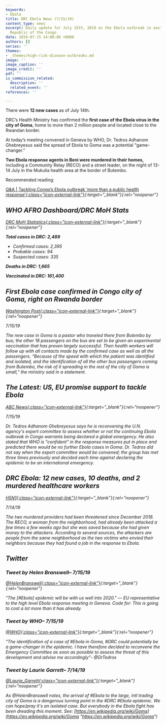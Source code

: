 ```yaml
---
keywords:
- Ebola
title: DRC Ebola News (7/15/19)
content_type: news
excerpt: Daily update for July 15th, 2019 on the Ebola outbreak in eastern Democratic
  Republic of the Congo
date: 2019-07-15 14:00:00 +0000
authors: []
series: ''
themes:
- _themes/high-risk-disease-outbreaks.md
image: ''
image_caption: ''
image_credit: ''
pdf: ''
is_commission_related:
  description: ''
  related_event: ''
references: ''

---
```

There were **12 new cases** as of July 14th.

DRC’s Health Ministry has confirmed the **first case of the Ebola virus in the city of Goma**, home to more than 2 million people and located close to the Rwandan border.

At today’s meeting convened in Geneva by WHO, Dr. Tedros Adhanom Ghebreyesus said the spread of Ebola to Goma was a potential "game-changer."

**Two Ebola response agents in Beni were murdered in their homes,** including a Community Relay (RECO) and a street leader, on the night of 13-14 July in the Mukulia health area at the border of Butembo.

Recommended reading: 

[Q&A | Tackling Congo’s Ebola outbreak ‘more than a public health response’<i/>{:class=”icon-external-link”}](https://www.thenewhumanitarian.org/interview/2019/07/11/congo-ebola-outbreak-public-health-response?utm_source=twitter&utm_medium=social&utm_campaign=social){:target=”_blank”}{:rel=”noopener”}

## WHO AFRO Dashboard/DRC MoH Stats 

[DRC MoH Statistics<i/>{:class=”icon-external-link”}](http://translate.google.com/translate?hl=auto&langpair=auto|en&u=https%3A%2F%2Fus13.campaign-archive.com%2F%3Fu%3D89e5755d2cca4840b1af93176%26id%3D74a1a272b6%26e%3D34c0620338){:target=”_blank”}{:rel=”noopener”}

**Total cases in DRC: 2,489**

* Confirmed cases: 2,395
* Probable cases: 94
* Suspected cases: 335

**Deaths in DRC: 1,665**

**Vaccinated in DRC: 161,400**

## First Ebola case confirmed in Congo city of Goma, right on Rwanda border

[_Washington Post_<i/>{:class=”icon-external-link”}](https://www.washingtonpost.com/world/africa/first-ebola-case-confirmed-in-congo-city-of-goma-right-on-rwanda-border/2019/07/15/6f5c5c6e-a6c3-11e9-8733-48c87235f396_story.html?utm_term=.e9ae5d8c444b){:target=”_blank”}{:rel=”noopener”}

_7/15/19_

The new case in Goma is a pastor who traveled there from Butembo by bus; the other 18 passengers on the bus are set to be given an experimental vaccination that has proven largely successful. Then health workers will follow up with all contacts made by the confirmed case as well as all the passengers. “Because of the speed with which the patient was identified and isolated, and the identification of all the other bus passengers coming from Butembo, the risk of it spreading in the rest of the city of Goma is small,” the ministry said in a statement.

## The Latest: US, EU promise support to tackle Ebola

[_ABC News_<i/>{:class=”icon-external-link”}](https://abcnews.go.com/Health/wireStory/latest-assessing-ebola-outbreak-global-emergency-64337715){:target=”_blank”}{:rel=”noopener”}

_7/15/19_

Dr. Tedros Adhanom Ghebreyesus says he is reconvening the U.N. agency's expert committee to assess whether or not the continuing Ebola outbreak in Congo warrants being declared a global emergency. He also stated that WHO is "confident" in the response measures put in place and predicted there would be no further Ebola cases in Goma. Dr. Tedros did not say when the expert committee would be convened; the group has met three times previously and decided each time against declaring the epidemic to be an international emergency.

## DRC Ebola: 12 new cases, 10 deaths, and 2 murdered healthcare workers

[_H5N1_<i/>{:class=”icon-external-link”}](https://crofsblogs.typepad.com/h5n1/2019/07/drc-ebola-12-new-cases-10-deaths-and-2-murdered-healthcare-workers.html?utm_source=Global+Health+NOW+Main+List&utm_campaign=60904982a0-EMAIL_CAMPAIGN_2019_07_12_12_25&utm_medium=email&utm_term=0_8d0d062dbd-60904982a0-2888645){:target=”_blank”}{:rel=”noopener”}

_7/14/19_

The two murdered providers had been threatened since December 2018. The RECO, a woman from the neighborhood, had already been attacked a few times a few weeks ago but she was saved because she had given money to the attackers. According to several sources, the attackers are people from the same neighborhood as the two victims who envied their neighbors because they had found a job in the response to Ebola.

## Twitter

### Tweet by Helen Branswell– 7/15/19

[@HelenBranswell<i/>{:class=”icon-external-link”}](https://twitter.com/HelenBranswell/status/1150740346680283136){:target=”_blank”}{:rel=”noopener”}

"The \[#Ebola\] epidemic will be with us well into 2020." — EU representative to the high level Ebola response meeting in Geneva. Code for: This is going to cost a lot more than it has already.

### Tweet by WHO– 7/15/19

[@WHO<i/>{:class=”icon-external-link”}](https://twitter.com/WHO/status/1150733098046382081){:target=”_blank”}{:rel=”noopener”}

"The identification of a case of #Ebola in Goma, #DRC could potentially be a game-changer in the epidemic. I have therefore decided to reconvene the Emergency Committee as soon as possible to assess the threat of this development and advise me accordingly"- @DrTedros

### Tweet by Laurie Garrett– 7/14/19

[@Laurie_Garrett<i/>{:class=”icon-external-link”}](https://twitter.com/Laurie_Garrett/status/1150529771379527680){:target=”_blank”}{:rel=”noopener”}

As @HelenBranswell notes, the arrival of #Ebola to the large, intl trading city of Goma is a dangerous turning point in the #DRC #Ebola epidemic. We can hope/pray it's an isolated case. But everybody in the Ebola fight has been dreading this moment. See: [https://en.wikipedia.org/wiki/Goma](https://en.wikipedia.org/wiki/Goma "https://en.wikipedia.org/wiki/Goma")